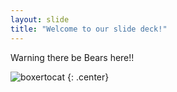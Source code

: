 ```yaml
---
layout: slide
title: "Welcome to our slide deck!"
---
```


Warning there be Bears here!!

![boxertocat](https://octodex.github.com/images/bear-cavalry.png)
{: .center}
